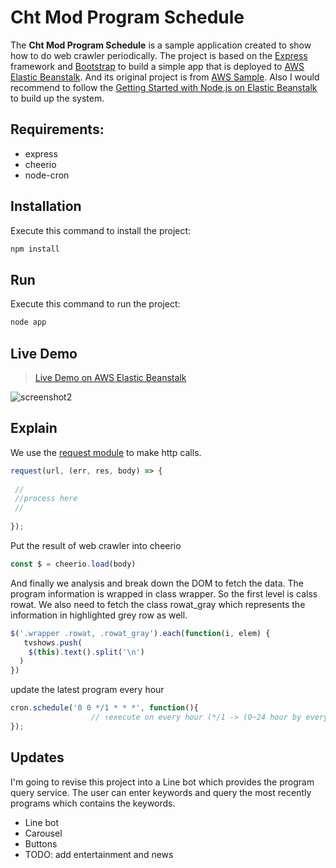 # Cht Mod Program Schedule

The **Cht Mod Program Schedule** is a sample application created to show how to do web crawler periodically. The project is based on the [Express](https://expressjs.com/) framework and [Bootstrap](http://getbootstrap.com/) to build a simple app that is deployed to [AWS Elastic Beanstalk](http://aws.amazon.com/elasticbeanstalk/). And its original project is from [AWS Sample](https://docs.aws.amazon.com/elasticbeanstalk/latest/dg/nodejs-getstarted.html). Also I would recommend to follow the [Getting Started with Node.js on Elastic Beanstalk](https://docs.aws.amazon.com/elasticbeanstalk/latest/dg/nodejs-getstarted.html) to build up the system.

## Requirements:
* express
* cheerio
* node-cron

## Installation
Execute this command to install the project:
```js
npm install
```

## Run
Execute this command to run the project:
```js
node app
```
## Live Demo
 > [Live Demo on AWS Elastic Beanstalk](http://chtmod-env.sbfgd8xg3y.us-east-2.elasticbeanstalk.com/)

![screenshot2](https://cdn-images-1.medium.com/max/800/1*IYupOsr6YuIJZVjy6oqBzQ.png)

## Explain
We use the [request module](https://www.npmjs.com/package/request) to make http calls.
```js
request(url, (err, res, body) => {
 
 //
 //process here
 //
 
});
```
Put the result of web crawler into cheerio
```js
const $ = cheerio.load(body)
```
And finally we analysis and break down the DOM to fetch the data. The program information is wrapped in class wrapper.
So the first level is calss rowat. We also need to fetch the class rowat_gray which represents the information in highlighted grey row as well.
```js
$('.wrapper .rowat, .rowat_gray').each(function(i, elem) {
   tvshows.push(
    $(this).text().split('\n')
  )
})
```
update the latest program every hour
```js
cron.schedule('0 0 */1 * * *', function(){
                  // ↑execute on every hour (*/1 -> (0~24 hour by every one hour) 0 minute 0 second
});
```
## Updates
I'm going to revise this project into a Line bot which provides the program query service. The user can enter keywords and query the most recently programs which contains the keywords.
* Line bot
* Carousel
* Buttons
* TODO: add entertainment and news
